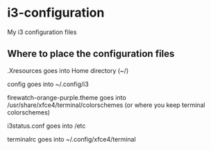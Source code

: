 # i3-configuration
My i3 configuration files

<h2>Where to place the configuration files</h2>
<p>.Xresources goes into Home directory (~/)</p>
<p>config goes into ~/.config/i3</p>
<p>firewatch-orange-purple.theme goes into /usr/share/xfce4/terminal/colorschemes (or where you keep terminal colorschemes)</p>
<p>i3status.conf goes into /etc</p>
<p>terminalrc goes into ~/.config/xfce4/terminal</p>

